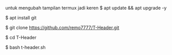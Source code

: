 untuk mengubah tampilan termux jadi keren
$ apt update && apt upgrade -y

$ apt install git 

$ git clone https://github.com/remo7777/T-Header.git

$ cd T-Header

$ bash t-header.sh 
